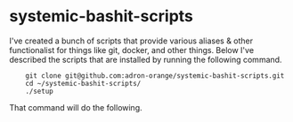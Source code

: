 # systemic-bashit-scripts

I've created a bunch of scripts that provide various aliases & other functionalist for things like git, docker, and other things. Below I've described the scripts that are installed by running the following command.

		git clone git@github.com:adron-orange/systemic-bashit-scripts.git
		cd ~/systemic-bashit-scripts/
		./setup

That command will do the following.